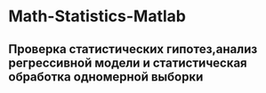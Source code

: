 # Math-Statistics-Matlab
## Проверка статистических гипотез,анализ регрессивной модели и статистическая обработка одномерной выборки
